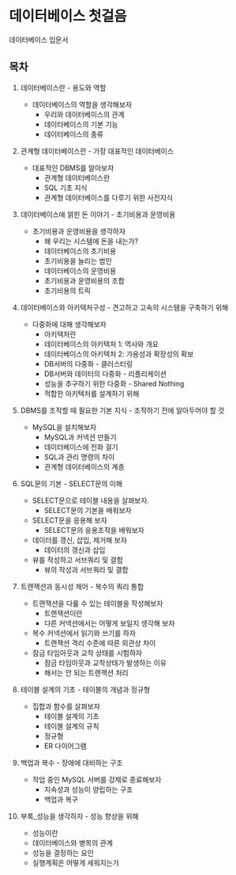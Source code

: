 # 데이터베이스 첫걸음

데이터베이스 입문서

## 목차

1. 데이터베이스란 - 용도와 역할
	* 데이터베이스의 역할을 생각해보자
		* 우리와 데이터베이스의 관계
		* 데이터베이스의 기본 기능
		* 데이터베이스의 종류

2. 관계형 데이터베이스란 - 가장 대표적인 데이터베이스
	* 대표적인 DBMS를 알아보자
		* 관계형 데이터베이스란
		* SQL 기초 지식
		* 관계형 데이터베이스를 다루기 위한 사전지식

3. 데이터베이스에 얽힌 돈 이야기 - 초기비용과 운영비용
	* 초기비용과 운영비용을 생각하자
		* 왜 우리는 시스템에 돈을 내는가?
		* 데이터베이스의 초기비용
		* 초기비용을 늘리는 범인
		* 데이터베이스의 운영비용
		* 초기비용과 운영비용의 조합
		* 초기비용의 트릭

4. 데이터베이스와 아키텍처구성 - 견고하고 고속의 시스템을 구축하기 위해
	* 다중화에 대해 생각해보자
		* 아키텍처란
		* 데이터베이스의 아키텍처 1: 역사와 개요
		* 데이터베이스의 아키텍처 2: 가용성과 확장성의 확보
		* DB서버의 다중화 - 클러스터링
		* DB서버와 데이터의 다중화 - 리플리케이션
		* 성능을 추구하기 위한 다중화 - Shared Nothing
		* 적합한 아키텍처를 설계하기 위해

5. DBMS를 조작할 때 필요한 기본 지식 - 조작하기 전에 알아두어야 할 것
	* MySQL을 설치해보자
		* MySQL과 커넥션 만들기
		* 데이터베이스에 전화 걸기
		* SQL과 관리 명령의 차이
		* 관계형 데이터베이스의 계층

6. SQL문의 기본 - SELECT문의 이해
	* SELECT문으로 테이블 내용을 살펴보자.
		* SELECT문의 기본을 배워보자
	* SELECT문을 응용해 보자
		* SELECT문의 응용조작을 배워보자
	* 데이터를 갱신, 삽입, 제거해 보자
		* 데이터의 갱신과 삽입
	* 뷰를 작성하고 서브쿼리 및 결합
		* 뷰의 작성과 서브쿼리 및 결합

7. 트랜잭션과 동시성 제어 - 복수의 쿼리 통합
	* 트랜잭션을 다룰 수 있는 테이블을 작성해보자
		* 트랜잭션이란
		* 다른 커넥션에서는 어떻게 보일지 생각해 보자
	* 복수 커넥션에서 읽기와 쓰기를 하자
		* 트랜잭션 격리 수준에 따른 외관상 차이
	* 잠금 타임아웃과 교착 상태를 시험하자
		* 잠금 타임아웃과 교착상태가 발생하는 이유
		* 해서는 안 되는 트랜잭션 처리

8. 테이블 설계의 기초 - 테이블의 개념과 정규형
	* 집합과 함수를 살펴보자
		* 테이블 설계의 기초
		* 테이블 설계의 규칙
		* 정규형
		* ER 다이어그램

9. 백업과 복수 - 장애에 대비하는 구조
	* 작업 중인 MySQL 서버를 강제로 종료해보자
		* 지속성과 성능이 양립하는 구조
		* 백업과 복구

10. 부록\_성능을 생각하자 - 성능 향상을 위해
	* 성능이란
	* 데이터베이스와 병목의 관계
	* 성능을 결정하는 요인
	* 실행계획은 어떻게 세워지는가

